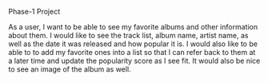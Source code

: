 Phase-1 Project

As a user, I want to be able to see my favorite albums and other information about them. I would like to see the track list, album name, artist name, as well as the date it was released and how popular it is. I would also like to be able to to add my favorite ones into a list so that I can refer back to them at a later time and update the popularity score as I see fit. It would also be nice to see an image of the album as well. 
